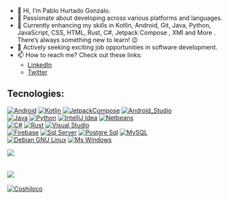 - 👋 Hi, I’m Pablo Hurtado Gonzalo.
- 👀 Passionate about developing across various platforms and languages.
- 🌱 Currently enhancing my skills in Kotlin, Android, Git, Java, Python, JavaScript, CSS, HTML, Rust, C#, Jetpack Compose , XMl and More . There’s always something new to learn! 😉
- 💼 Actively seeking exciting job opportunities in software development.
- 📫 How to reach me? Check out these links:
     - [LinkedIn](https://www.linkedin.com/in/pablo-hurtado-gonzalo-9a5478237/)
     - [Twitter](https://twitter.com/willyfoca)



## Tecnologies:
[![Android](https://img.shields.io/badge/Android-3DDC84?style=for-the-badge&logo=android&logoColor=white&labelColor=3DDC84)]()
[![Kotlin](https://img.shields.io/badge/Kotlin-0095D5?style=for-the-badge&logo=kotlin&logoColor=white&labelColor=0095D5)]()
[![JetpackCompose](https://img.shields.io/badge/JetpackCompose-4285F4?style=for-the-badge&logo=jetpackcompose&logoColor=white&labelColor=4285F4)]()
[![Android_Studio](https://img.shields.io/badge/Android_Studio-3DDC84?style=for-the-badge&logo=android-studio&logoColor=white&labelColor=3DDC84)]()
</br>
[![Java](https://img.shields.io/badge/Java-007396?style=for-the-badge&logo=openjdk&logoColor=white&labelColor=007396)]()
[![Python](https://img.shields.io/badge/Python-007396?style=for-the-badge&logo=openjdk&logoColor=white&labelColor=007396)]()
[![IntelliJ Idea](https://img.shields.io/badge/IntelliJ_Idea-0071C5?style=for-the-badge&logo=intellijidea&logoColor=white&labelColor=1B6AC6)]()
[![Netbeans](https://img.shields.io/badge/NetBeans-1B6AC6?style=for-the-badge&logo=apachenetbeanside&logoColor=white&labelColor=1B6AC6)]()
</br>
[![C#](https://img.shields.io/badge/C_Sharp-007396?style=for-the-badge&logo=csharp&logoColor=white&labelColor=007396)]()
[![Rust](https://img.shields.io/badge/Rust-007396?style=for-the-badge&logo=openjdk&logoColor=white&labelColor=007396)]()
[![Visual Studio](https://img.shields.io/badge/VisualStudio-1B6AC6?style=for-the-badge&logo=visualstudio&logoColor=white&labelColor=1B6AC6)]()
</br>
[![Firebase](https://img.shields.io/badge/Firebase-FFCA28?style=for-the-badge&logo=firebase&logoColor=white&labelColor=FFCA28)]()
[![Sql Server](https://img.shields.io/badge/SqlServer-FFCA28?style=for-the-badge&logo=microsoftsqlserver&logoColor=white&labelColor=FFCA28)]()
[![Postgre Sql](https://img.shields.io/badge/PostgreSql-4479A1?style=for-the-badge&logo=postgresql&logoColor=white&labelColor=4479A1)]()
[![MySQL](https://img.shields.io/badge/MySQL-4479A1?style=for-the-badge&logo=mysql&logoColor=white&labelColor=4479A1)]()
</br>
[![Debian GNU Linux](https://img.shields.io/badge/Debian_GNU_Linux-A81D33?style=for-the-badge&logo=debian&logoColor=white&labelColor=A81D33)]()
[![Ms Windows](https://img.shields.io/badge/Windows-0078D6?style=for-the-badge&logo=windows&logoColor=white&labelColor=0078D6)]()
</br>

<a href="https://github.com/coshiloco/github-readme-stats">
     <img align="center" src="https://github-readme-stats-six-lyart-84.vercel.app/api?username=coshiloco&show_icons=true&count_private=true&theme=tokyonight&layout=compact" />
</a>
<br></br>
<br>
<a href="https://github.com/coshiloco/github-readme-stats">
  <img align="center" src="https://github-readme-stats-six-lyart-84.vercel.app/api/top-langs/?username=coshiloco&show_icons=true&theme=tokyonight&hide=typescript,HTML&layout=compact" />
</a>
<br></br>
<a href="https://github.com/coshiloco/github-readme-stats">
  <img align="center" src="https://github-readme-streak-stats.herokuapp.com/?user=coshiloco&count_private=true&theme=tokyonight" alt="Coshiloco" />
</a>
   
